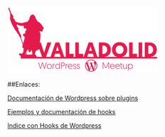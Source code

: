 

![alt text](slideres/wppucelameetup.png "WP Pucela meetup")

##Enlaces:

[Documentación de Wordpress sobre plugins](https://developer.wordpress.org/plugins/)

[Ejemplos y documentación de hooks](http://blog.teamtreehouse.com/hooks-wordpress-actions-filters-examples)

[Indice con Hooks de Wordpress](http://hookr.io/)




